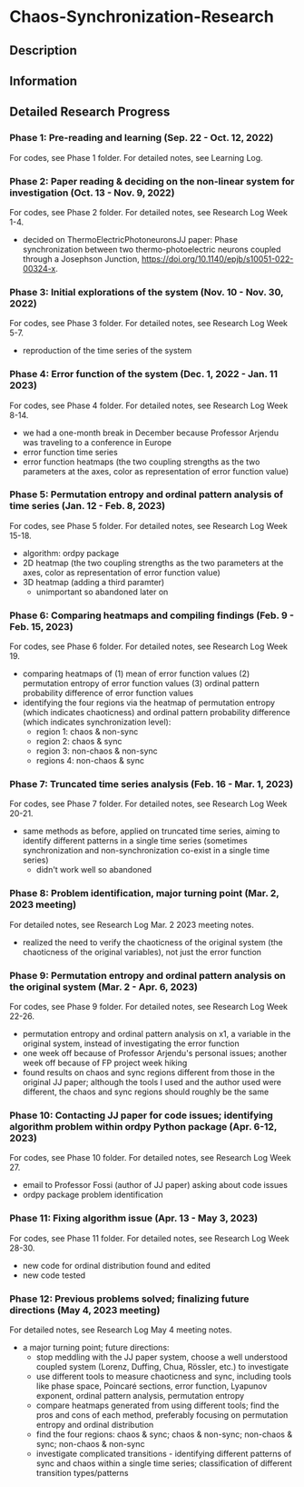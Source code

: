 # Chaos-Synchronization-Research
## Description
## Information
## Detailed Research Progress
### Phase 1: Pre-reading and learning (Sep. 22 - Oct. 12, 2022)
For codes, see Phase 1 folder.
For detailed notes, see Learning Log.
### Phase 2: Paper reading & deciding on the non-linear system for investigation (Oct. 13 - Nov. 9, 2022)
For codes, see Phase 2 folder.
For detailed notes, see Research Log Week 1-4.
- decided on ThermoElectricPhotoneuronsJJ paper: Phase synchronization between two thermo-photoelectric neurons coupled through a Josephson Junction, https://doi.org/10.1140/epjb/s10051-022-00324-x.
### Phase 3: Initial explorations of the system (Nov. 10 - Nov. 30, 2022)
For codes, see Phase 3 folder.
For detailed notes, see Research Log Week 5-7.
- reproduction of the time series of the system
### Phase 4: Error function of the system (Dec. 1, 2022 - Jan. 11 2023)
For codes, see Phase 4 folder.
For detailed notes, see Research Log Week 8-14.
- we had a one-month break in December because Professor Arjendu was traveling to a conference in Europe
- error function time series
- error function heatmaps (the two coupling strengths as the two parameters at the axes, color as representation of error function value)
### Phase 5: Permutation entropy and ordinal pattern analysis of time series (Jan. 12 - Feb. 8, 2023)
For codes, see Phase 5 folder.
For detailed notes, see Research Log Week 15-18.
- algorithm: ordpy package
- 2D heatmap (the two coupling strengths as the two parameters at the axes, color as representation of error function value)
- 3D heatmap (adding a third paramter)
    - unimportant so abandoned later on
### Phase 6: Comparing heatmaps and compiling findings (Feb. 9 - Feb. 15, 2023)
For codes, see Phase 6 folder.
For detailed notes, see Research Log Week 19.
- comparing heatmaps of (1) mean of error function values (2) permutation entropy of error function values (3) ordinal pattern probability difference of error function values 
- identifying the four regions via the heatmap of permutation entropy (which indicates chaoticness) and ordinal pattern probability difference (which indicates synchronization level):
    - region 1: chaos & non-sync
    - region 2: chaos & sync
    - region 3: non-chaos & non-sync
    - regions 4: non-chaos & sync
### Phase 7: Truncated time series analysis (Feb. 16 - Mar. 1, 2023)
For codes, see Phase 7 folder.
For detailed notes, see Research Log Week 20-21.
- same methods as before, applied on truncated time series, aiming to identify different patterns in a single time series (sometimes synchronization and non-synchronization co-exist in a single time series)
    - didn't work well so abandoned
### Phase 8: Problem identification, major turning point (Mar. 2, 2023 meeting)
For detailed notes, see Research Log Mar. 2 2023 meeting notes.
- realized the need to verify the chaoticness of the original system (the chaoticness of the original variables), not just the error function
### Phase 9: Permutation entropy and ordinal pattern analysis on the original system (Mar. 2 - Apr. 6, 2023)
For codes, see Phase 9 folder.
For detailed notes, see Research Log Week 22-26.
- permutation entropy and ordinal pattern analysis on x1, a variable in the original system, instead of investigating the error function
- one week off because of Professor Arjendu's personal issues; another week off because of FP project week hiking
- found results on chaos and sync regions different from those in the original JJ paper; although the tools I used and the author used were different, the chaos and sync regions should roughly be the same
### Phase 10: Contacting JJ paper for code issues; identifying algorithm problem within ordpy Python package (Apr. 6-12, 2023)
For codes, see Phase 10 folder.
For detailed notes, see Research Log Week 27.
- email to Professor Fossi (author of JJ paper) asking about code issues
- ordpy package problem identification
### Phase 11: Fixing algorithm issue (Apr. 13 - May 3, 2023)
For codes, see Phase 11 folder.
For detailed notes, see Research Log Week 28-30.
- new code for ordinal distribution found and edited
- new code tested
### Phase 12: Previous problems solved; finalizing future directions (May 4, 2023 meeting)
For detailed notes, see Research Log May 4 meeting notes.
- a major turning point; future directions:
    - stop meddling with the JJ paper system, choose a well understood coupled system (Lorenz, Duffing, Chua, Rössler, etc.) to investigate
    - use different tools to measure chaoticness and sync, including tools like phase space, Poincaré sections, error function, Lyapunov exponent, ordinal pattern analysis, permutation entropy
    - compare heatmaps generated from using different tools; find the pros and cons of each method, preferably focusing on permutation entropy and ordinal distribution
    - find the four regions: chaos & sync; chaos & non-sync; non-chaos & sync; non-chaos & non-sync
    - investigate complicated transitions - identifying different patterns of sync and chaos within a single time series; classification of different transition types/patterns
